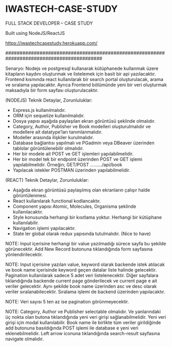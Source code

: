 # IWASTECH-CASE-STUDY
FULL STACK DEVELOPER – CASE STUDY

Built using NodeJS/ReactJS 


https://iwastechcasestudy.herokuapp.com/

##########################################################################################

Senaryo:
Nodejs ve postgresql kullanarak kütüphanede kullanmak üzere kitapların kaydını oluşturmak ve
listelemek için basit bir api yazılacaktır. Frontend kısmında react kullanılarak bir search portal oluşturulacak,
arama ve sıralama yapılacaktır. Ayrıca Frontend bölümünde yeni bir veri oluşturmak maksadıyla bir form sayfası
oluşturulacaktır.

(NODEJS)
Teknik Detaylar, Zorunluluklar:
- Express.js kullanılmalıdır.
- ORM için sequelize kullanılmalıdır.
- Dosya yapısı aşağıda paylaşılan ekran görüntüsü şeklinde olmalıdır.
- Category, Author, Publisher ve Book modelleri oluşturulmalıdır ve modellere ait datatype’ları tanımlanmalıdır.
- Modeller arasında ilişkiler kurulmalıdır.
- Database bağlantısı yapılmalı ve PGadmin veya DBeaver üzerinden tablolar görüntülenebilir olmalıdır.
- Her bir modele ait POST ve GET işlemleri yapılabilmelidir.
- Her bir model tek bir endpoint üzerinden POST ve GET işlemi yapılabilmelidir. Örneğin; GET/POST ………/api/book
- Yapılacak istekler POSTMAN üzerinden yapılabilmelidir.

(REACT)
Teknik Detaylar, Zorunluluklar:
- Aşağıda ekran görüntüsü paylaşılmış olan ekranların çalışır halde görüntülenmesi.
- React kullanılarak functional kodlancaktır.
- Component yapısı Atomic, Molecules, Organisma şeklinde kullanılacaktır.
- Style konusunda herhangi bir kısıtlama yoktur. Herhangi bir kütüphane kullanılabilir.
- Navigation işlemi yapılacaktır.
- State ler global olarak redux yapısında tutulmalıdır. (Nice to have)

NOTE: Input içerisine herhangi bir value yazılmadığı sürece sayfa bu şekilde görünecektir. Add New Record butonuna tıklandığında form sayfasına yönlendirilecektir.

NOTE: Input içerisine yazılan value, keyword olarak backende istek atılacak ve book name içerisinde keyword geçen datalar liste halinde gelecektir. Pagination kullanılarak sadece 5 adet veri listelenecektir. Diğer sayfalara tıklandığında backende current page gönderilecek ve current page e ait veriler gelecektir. Aynı şekilde book name üzerinden asc ve desc olarak veriler sıralanabilecektir. Sıralama işlemi de backend üzerinden yapılacaktır.

NOTE: Veri sayısı 5 ten az ise pagination görünmeyecektir.

NOTE: Category, Author ve Publisher selectable olmalıdır. Ve yanlarındaki üç nokta olan butona tıklandığında yeni veri
girişi sağlanabilmelidir. Yeni veri girişi için modal kullanılabilir. Book name ile birlikte tüm veriler girildiğinde add
butonuna basıldığında POST işlemi ile database e yeni veri eklenebilmelidir. Left arrow iconuna tıklandığında
search-result sayfasına navigate olmalıdır.
